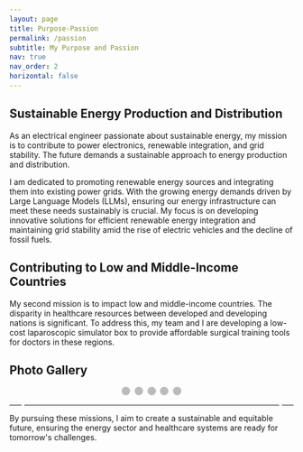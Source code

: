```yaml
---
layout: page
title: Purpose-Passion
permalink: /passion
subtitle: My Purpose and Passion
nav: true
nav_order: 2
horizontal: false
---
```


## Sustainable Energy Production and Distribution

As an electrical engineer passionate about sustainable energy, my mission is to contribute to power electronics, renewable integration, and grid stability. The future demands a sustainable approach to energy production and distribution.

I am dedicated to promoting renewable energy sources and integrating them into existing power grids. With the growing energy demands driven by Large Language Models (LLMs), ensuring our energy infrastructure can meet these needs sustainably is crucial. My focus is on developing innovative solutions for efficient renewable energy integration and maintaining grid stability amid the rise of electric vehicles and the decline of fossil fuels.

## Contributing to Low and Middle-Income Countries

My second mission is to impact low and middle-income countries. The disparity in healthcare resources between developed and developing nations is significant. To address this, my team and I are developing a low-cost laparoscopic simulator box to provide affordable surgical training tools for doctors in these regions.

## Photo Gallery

<div class="slideshow-container">

  <div class="mySlides">
    <img src="/assets/img/certificates/Deep_Learning_Specialization/Course3.png" style="width:100%">
    <div class="text">Description of Image 1</div>
  </div>

  <div class="mySlides">
    <img src="/assets/img/certificates/Deep_Learning_Specialization/Course2.png" style="width:100%">
    <div class="text">Description of Image 2</div>
  </div>

  <div class="mySlides">
    <img src="/assets/img/certificates/Deep_Learning_Specialization/Course3.png" style="width:100%">
    <div class="text">Description of Image 3</div>
  </div>

  <div class="mySlides">
    <img src="/assets/img/certificates/Deep_Learning_Specialization/Course2.png" style="width:100%">
    <div class="text">Description of Image 4</div>
  </div>

  <div class="mySlides">
    <img src="/assets/img/certificates/Deep_Learning_Specialization/Course3.png" style="width:100%">
    <div class="text">Description of Image 5</div>
  </div>

  <a class="prev" onclick="plusSlides(-1)">&#10094;</a>
  <a class="next" onclick="plusSlides(1)">&#10095;</a>

</div>

<div style="text-align:center">
  <span class="dot" onclick="currentSlide(1)"></span> 
  <span class="dot" onclick="currentSlide(2)"></span> 
  <span class="dot" onclick="currentSlide(3)"></span> 
  <span class="dot" onclick="currentSlide(4)"></span> 
  <span class="dot" onclick="currentSlide(5)"></span> 
</div>

---

By pursuing these missions, I aim to create a sustainable and equitable future, ensuring the energy sector and healthcare systems are ready for tomorrow's challenges.

<style>
.slideshow-container {
  position: relative;
  margin: auto;
  max-width: 600px;
}

.mySlides {
  display: none;
}

.prev, .next {
  cursor: pointer;
  position: absolute;
  top: 50%;
  width: auto;
  padding: 16px;
  color: white;
  font-weight: bold;
  font-size: 18px;
  user-select: none;
}

.next {
  right: 0;
}

.text {
  color: #f2f2f2;
  font-size: 15px;
  padding: 8px 12px;
  position: absolute;
  bottom: 8px;
  width: 100%;
  text-align: center;
}

.dot {
  cursor: pointer;
  height: 15px;
  width: 15px;
  margin: 0 2px;
  background-color: #bbb;
  border-radius: 50%;
  display: inline-block;
  transition: background-color 0.6s ease;
}

.dot.active {
  background-color: #717171;
}
</style>

<script>
let slideIndex = 1;
showSlides(slideIndex);

function plusSlides(n) {
  showSlides(slideIndex += n);
}

function currentSlide(n) {
  showSlides(slideIndex = n);
}

function showSlides(n) {
  let i;
  let slides = document.getElementsByClassName("mySlides");
  let dots = document.getElementsByClassName("dot");
  if (n > slides.length) {slideIndex = 1}
  if (n < 1) {slideIndex = slides.length}
  for (i = 0; i < slides.length; i++) {
    slides[i].style.display = "none";
  }
  slides[slideIndex-1].style.display = "block";
  for (i = 0; i < dots.length; i++) {
    dots[i].className = dots[i].className.replace(" active", "");
  }
  dots[slideIndex-1].className += " active";
}
</script>
